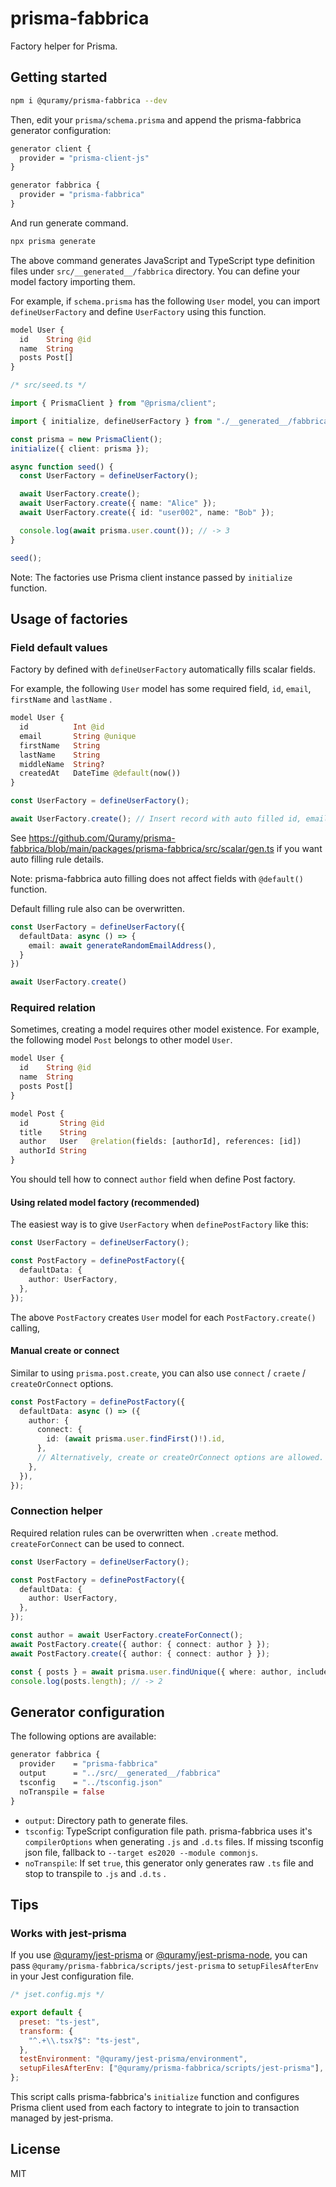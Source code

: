 # prisma-fabbrica

Factory helper for Prisma.

## Getting started

```sh
npm i @quramy/prisma-fabbrica --dev
```

Then, edit your `prisma/schema.prisma` and append the prisma-fabbrica generator configuration:

```graphql
generator client {
  provider = "prisma-client-js"
}

generator fabbrica {
  provider = "prisma-fabbrica"
}
```

And run generate command.

```sh
npx prisma generate
```

The above command generates JavaScript and TypeScript type definition files under `src/__generated__/fabbrica` directory. You can define your model factory importing them.

For example, if `schema.prisma` has the following `User` model, you can import `defineUserFactory` and define `UserFactory` using this function.

```graphql
model User {
  id    String @id
  name  String
  posts Post[]
}
```

```ts
/* src/seed.ts */

import { PrismaClient } from "@prisma/client";

import { initialize, defineUserFactory } from "./__generated__/fabbrica";

const prisma = new PrismaClient();
initialize({ client: prisma });

async function seed() {
  const UserFactory = defineUserFactory();

  await UserFactory.create();
  await UserFactory.create({ name: "Alice" });
  await UserFactory.create({ id: "user002", name: "Bob" });

  console.log(await prisma.user.count()); // -> 3
}

seed();
```

Note: The factories use Prisma client instance passed by `initialize` function.

## Usage of factories

### Field default values

Factory by defined with `defineUserFactory` automatically fills scalar fields.

For example, the following `User` model has some required field, `id`, `email`, `firstName` and `lastName` .

```graphql
model User {
  id          Int @id
  email       String @unique
  firstName   String
  lastName    String
  middleName  String?
  createdAt   DateTime @default(now())
}
```

```ts
const UserFactory = defineUserFactory();

await UserFactory.create(); // Insert record with auto filled id, email, firstName and lastName values
```

See https://github.com/Quramy/prisma-fabbrica/blob/main/packages/prisma-fabbrica/src/scalar/gen.ts if you want auto filling rule details.

Note: prisma-fabbrica auto filling does not affect fields with `@default()` function.

Default filling rule also can be overwritten.

```ts
const UserFactory = defineUserFactory({
  defaultData: async () => {
    email: await generateRandomEmailAddress(),
  }
})

await UserFactory.create()
```

### Required relation

Sometimes, creating a model requires other model existence. For example, the following model `Post` belongs to other model `User`.

```graphql
model User {
  id    String @id
  name  String
  posts Post[]
}

model Post {
  id       String @id
  title    String
  author   User   @relation(fields: [authorId], references: [id])
  authorId String
}
```

You should tell how to connect `author` field when define Post factory.

#### Using related model factory (recommended)

The easiest way is to give `UserFactory` when `definePostFactory` like this:

```ts
const UserFactory = defineUserFactory();

const PostFactory = definePostFactory({
  defaultData: {
    author: UserFactory,
  },
});
```

The above `PostFactory` creates `User` model for each `PostFactory.create()` calling,

#### Manual create or connect

Similar to using `prisma.post.create`, you can also use `connect` / `craete` / `createOrConnect` options.

```ts
const PostFactory = definePostFactory({
  defaultData: async () => ({
    author: {
      connect: {
        id: (await prisma.user.findFirst()!).id,
      },
      // Alternatively, create or createOrConnect options are allowed.
    },
  }),
});
```

### Connection helper

Required relation rules can be overwritten when `.create` method. `createForConnect` can be used to connect.

```ts
const UserFactory = defineUserFactory();

const PostFactory = definePostFactory({
  defaultData: {
    author: UserFactory,
  },
});

const author = await UserFactory.createForConnect();
await PostFactory.create({ author: { connect: author } });
await PostFactory.create({ author: { connect: author } });

const { posts } = await prisma.user.findUnique({ where: author, include: { posts: true } });
console.log(posts.length); // -> 2
```

## Generator configuration

The following options are available:

```graphql
generator fabbrica {
  provider    = "prisma-fabbrica"
  output      = "../src/__generated__/fabbrica"
  tsconfig    = "../tsconfig.json"
  noTranspile = false
}
```

- `output`: Directory path to generate files.
- `tsconfig`: TypeScript configuration file path. prisma-fabbrica uses it's `compilerOptions` when generating `.js` and `.d.ts` files. If missing tsconfig json file, fallback to `--target es2020 --module commonjs`.
- `noTranspile`: If set `true`, this generator only generates raw `.ts` file and stop to transpile to `.js` and `.d.ts` .

## Tips

### Works with jest-prisma

If you use [@quramy/jest-prisma](https://github.com/Quramy/jest-prisma) or [@quramy/jest-prisma-node](https://github.com/Quramy/jest-prisma/packages/jest-prisma-node), you can pass `@quramy/prisma-fabbrica/scripts/jest-prisma` to `setupFilesAfterEnv` in your Jest configuration file.

```js
/* jset.config.mjs */

export default {
  preset: "ts-jest",
  transform: {
    "^.+\\.tsx?$": "ts-jest",
  },
  testEnvironment: "@quramy/jest-prisma/environment",
  setupFilesAfterEnv: ["@quramy/prisma-fabbrica/scripts/jest-prisma"],
};
```

This script calls prisma-fabbrica's `initialize` function and configures Prisma client used from each factory to integrate to join to transaction managed by jest-prisma.

## License

MIT
